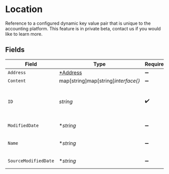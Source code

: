 # Location

Reference to a configured dynamic key value pair that is unique to the accounting platform. This feature is in private beta, contact us if you would like to learn more.


## Fields

| Field                                           | Type                                            | Required                                        | Description                                     | Example                                         |
| ----------------------------------------------- | ----------------------------------------------- | ----------------------------------------------- | ----------------------------------------------- | ----------------------------------------------- |
| `Address`                                       | [*Address](../../models/shared/address.md)      | :heavy_minus_sign:                              | N/A                                             |                                                 |
| `Content`                                       | map[string]map[string]*interface{}*             | :heavy_minus_sign:                              | N/A                                             |                                                 |
| `ID`                                            | *string*                                        | :heavy_check_mark:                              | A unique, persistent identifier for this record | 13d946f0-c5d5-42bc-b092-97ece17923ab            |
| `ModifiedDate`                                  | **string*                                       | :heavy_minus_sign:                              | N/A                                             | 2022-10-23T00:00:00.000Z                        |
| `Name`                                          | **string*                                       | :heavy_minus_sign:                              | Name of this location                           |                                                 |
| `SourceModifiedDate`                            | **string*                                       | :heavy_minus_sign:                              | N/A                                             | 2022-10-23T00:00:00.000Z                        |